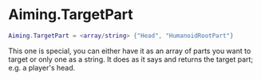 # Aiming.TargetPart
```lua
Aiming.TargetPart = <array/string> {"Head", "HumanoidRootPart"}
```
This one is special, you can either have it as an array of parts you want to target or only one as a string. It does as it says and returns the target part; e.g. a player's head.